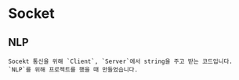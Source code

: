 # Socket

## NLP

```
Socekt 통신을 위해 `Client`, `Server`에서 string을 주고 받는 코드입니다.
`NLP`를 위해 프로젝트를 했을 때 만들었습니다.
```
